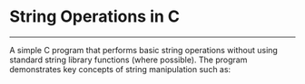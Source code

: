 # String Operations in C
------------------------
A simple C program that performs basic string operations without using standard string library functions (where possible). The program demonstrates key concepts of string manipulation such as: